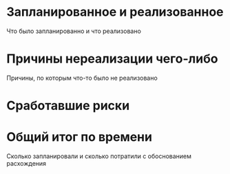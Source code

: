 # Запланированное и реализованное
Что было запланированно и что реализовано

# Причины нереализации чего-либо
Причины, по которым что-то было не реализовано

# Сработавшие риски

# Общий итог по времени
Сколько запланировали и сколько потратили с обоснованием расхождения